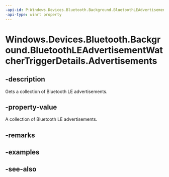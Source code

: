```yaml
---
-api-id: P:Windows.Devices.Bluetooth.Background.BluetoothLEAdvertisementWatcherTriggerDetails.Advertisements
-api-type: winrt property
---
```


<!-- Property syntax
public Windows.Foundation.Collections.IVectorView<Windows.Devices.Bluetooth.Advertisement.BluetoothLEAdvertisementReceivedEventArgs> Advertisements { get; }
-->

# Windows.Devices.Bluetooth.Background.BluetoothLEAdvertisementWatcherTriggerDetails.Advertisements

## -description
Gets a collection of Bluetooth LE advertisements.

## -property-value
A collection of Bluetooth LE advertisements.

## -remarks

## -examples

## -see-also

